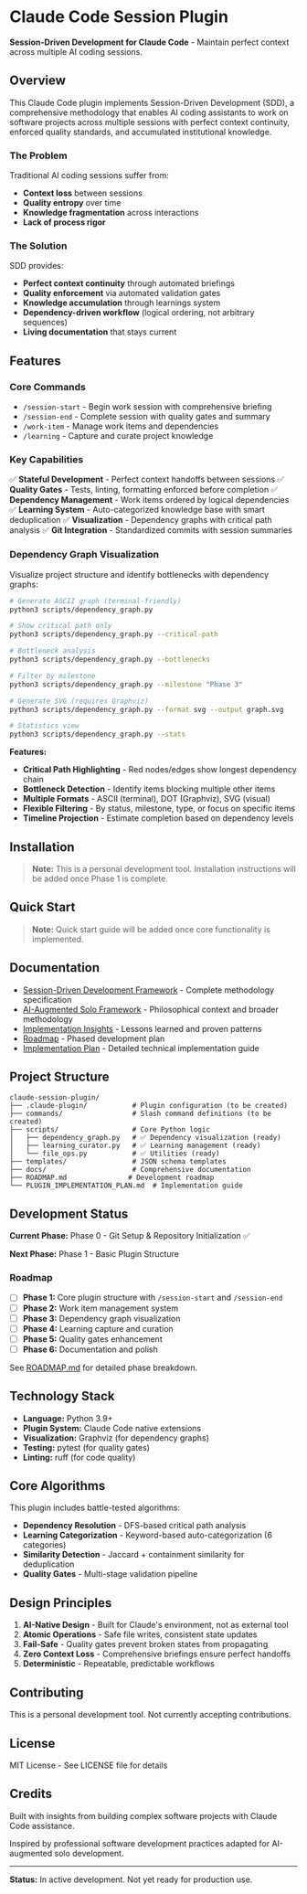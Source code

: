 # Claude Code Session Plugin

**Session-Driven Development for Claude Code** - Maintain perfect context across multiple AI coding sessions.

## Overview

This Claude Code plugin implements Session-Driven Development (SDD), a comprehensive methodology that enables AI coding assistants to work on software projects across multiple sessions with perfect context continuity, enforced quality standards, and accumulated institutional knowledge.

### The Problem

Traditional AI coding sessions suffer from:
- **Context loss** between sessions
- **Quality entropy** over time
- **Knowledge fragmentation** across interactions
- **Lack of process rigor**

### The Solution

SDD provides:
- **Perfect context continuity** through automated briefings
- **Quality enforcement** via automated validation gates
- **Knowledge accumulation** through learnings system
- **Dependency-driven workflow** (logical ordering, not arbitrary sequences)
- **Living documentation** that stays current

## Features

### Core Commands

- `/session-start` - Begin work session with comprehensive briefing
- `/session-end` - Complete session with quality gates and summary
- `/work-item` - Manage work items and dependencies
- `/learning` - Capture and curate project knowledge

### Key Capabilities

✅ **Stateful Development** - Perfect context handoffs between sessions
✅ **Quality Gates** - Tests, linting, formatting enforced before completion
✅ **Dependency Management** - Work items ordered by logical dependencies
✅ **Learning System** - Auto-categorized knowledge base with smart deduplication
✅ **Visualization** - Dependency graphs with critical path analysis
✅ **Git Integration** - Standardized commits with session summaries

### Dependency Graph Visualization

Visualize project structure and identify bottlenecks with dependency graphs:

```bash
# Generate ASCII graph (terminal-friendly)
python3 scripts/dependency_graph.py

# Show critical path only
python3 scripts/dependency_graph.py --critical-path

# Bottleneck analysis
python3 scripts/dependency_graph.py --bottlenecks

# Filter by milestone
python3 scripts/dependency_graph.py --milestone "Phase 3"

# Generate SVG (requires Graphviz)
python3 scripts/dependency_graph.py --format svg --output graph.svg

# Statistics view
python3 scripts/dependency_graph.py --stats
```

**Features:**
- **Critical Path Highlighting** - Red nodes/edges show longest dependency chain
- **Bottleneck Detection** - Identify items blocking multiple other items
- **Multiple Formats** - ASCII (terminal), DOT (Graphviz), SVG (visual)
- **Flexible Filtering** - By status, milestone, type, or focus on specific items
- **Timeline Projection** - Estimate completion based on dependency levels

## Installation

> **Note:** This is a personal development tool. Installation instructions will be added once Phase 1 is complete.

## Quick Start

> **Note:** Quick start guide will be added once core functionality is implemented.

## Documentation

- [Session-Driven Development Framework](docs/session-driven-development.md) - Complete methodology specification
- [AI-Augmented Solo Framework](docs/ai-augmented-solo-framework.md) - Philosophical context and broader methodology
- [Implementation Insights](docs/implementation-insights.md) - Lessons learned and proven patterns
- [Roadmap](ROADMAP.md) - Phased development plan
- [Implementation Plan](PLUGIN_IMPLEMENTATION_PLAN.md) - Detailed technical implementation guide

## Project Structure

```
claude-session-plugin/
├── .claude-plugin/           # Plugin configuration (to be created)
├── commands/                 # Slash command definitions (to be created)
├── scripts/                  # Core Python logic
│   ├── dependency_graph.py   # ✅ Dependency visualization (ready)
│   ├── learning_curator.py   # ✅ Learning management (ready)
│   └── file_ops.py           # ✅ Utilities (ready)
├── templates/                # JSON schema templates
├── docs/                     # Comprehensive documentation
├── ROADMAP.md               # Development roadmap
└── PLUGIN_IMPLEMENTATION_PLAN.md  # Implementation guide
```

## Development Status

**Current Phase:** Phase 0 - Git Setup & Repository Initialization ✅

**Next Phase:** Phase 1 - Basic Plugin Structure

### Roadmap

- [ ] **Phase 1:** Core plugin structure with `/session-start` and `/session-end`
- [ ] **Phase 2:** Work item management system
- [ ] **Phase 3:** Dependency graph visualization
- [ ] **Phase 4:** Learning capture and curation
- [ ] **Phase 5:** Quality gates enhancement
- [ ] **Phase 6:** Documentation and polish

See [ROADMAP.md](ROADMAP.md) for detailed phase breakdown.

## Technology Stack

- **Language:** Python 3.9+
- **Plugin System:** Claude Code native extensions
- **Visualization:** Graphviz (for dependency graphs)
- **Testing:** pytest (for quality gates)
- **Linting:** ruff (for code quality)

## Core Algorithms

This plugin includes battle-tested algorithms:

- **Dependency Resolution** - DFS-based critical path analysis
- **Learning Categorization** - Keyword-based auto-categorization (6 categories)
- **Similarity Detection** - Jaccard + containment similarity for deduplication
- **Quality Gates** - Multi-stage validation pipeline

## Design Principles

1. **AI-Native Design** - Built for Claude's environment, not as external tool
2. **Atomic Operations** - Safe file writes, consistent state updates
3. **Fail-Safe** - Quality gates prevent broken states from propagating
4. **Zero Context Loss** - Comprehensive briefings ensure perfect handoffs
5. **Deterministic** - Repeatable, predictable workflows

## Contributing

This is a personal development tool. Not currently accepting contributions.

## License

MIT License - See LICENSE file for details

## Credits

Built with insights from building complex software projects with Claude Code assistance.

Inspired by professional software development practices adapted for AI-augmented solo development.

---

**Status:** In active development. Not yet ready for production use.
